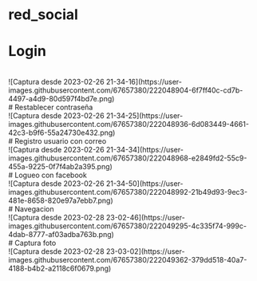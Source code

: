 # red_social

# Login 
<br>
![Captura desde 2023-02-26 21-34-16](https://user-images.githubusercontent.com/67657380/222048904-6f7ff40c-cd7b-4497-a4d9-80d597f4bd7e.png)
<br>
# Restablecer contraseña 
<br>
![Captura desde 2023-02-26 21-34-25](https://user-images.githubusercontent.com/67657380/222048936-6d083449-4661-42c3-b9f6-55a24730e432.png)
<br>
# Registro usuario con correo
<br>
![Captura desde 2023-02-26 21-34-34](https://user-images.githubusercontent.com/67657380/222048968-e2849fd2-55c9-455a-9225-0f7f4ab2a395.png)
<br>
# Logueo con facebook 
<br>
![Captura desde 2023-02-26 21-34-50](https://user-images.githubusercontent.com/67657380/222048992-21b49d93-9ec3-481e-8658-820e97a7ebb7.png)
<br>
# Navegacion 
<br>
![Captura desde 2023-02-28 23-02-46](https://user-images.githubusercontent.com/67657380/222049295-4c335f74-999c-4dab-8777-af03adba763b.png)
<br>
# Captura foto
<br>
![Captura desde 2023-02-28 23-03-02](https://user-images.githubusercontent.com/67657380/222049362-379dd518-40a7-4188-b4b2-a2118c6f0679.png)
